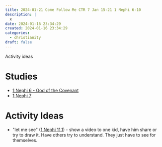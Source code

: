 ```yaml
---
title: 2024-01-21 Come Follow Me CTR 7 Jan 15-21 1 Nephi 6-10
description: |
  x
date: 2024-01-16 23:34:29
created: 2024-01-16 23:34:29
categories:
  - christianity
draft: false
---
```

Activity ideas 

# Studies

- [1 Nephi 6 - God of the Covenant](1-nephi-6-god-of-the-covenant.md) 
- [1 Nephi 7](1-nephi-7-commitment.md) 

# Activity Ideas

- "let me see" ([1 Nephi 11.1](../scriptures/1-nephi-11.1.md)) - show a video to one kid, have him share or try to draw it. Have others try to understand. They just have to see for themselves. 